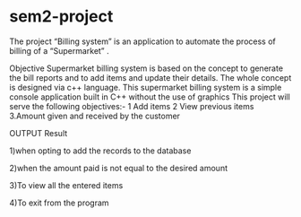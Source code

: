 # sem2-project


The project “Billing system” is an application to automate the process of  billing of a “Supermarket” . 


Objective 
Supermarket billing system is based on the concept to generate the bill reports and to add items and update their details. The whole concept is designed via c++ language. This supermarket billing system is a simple console application built in C++ without the use of graphics
This project will serve the following objectives:- 
1 Add items
 2 View previous items
3.Amount given  and received by the customer

OUTPUT Result

 







1)when opting to add the records to the database
 
2)when the amount paid is not equal to the desired amount
 
3)To view all the entered items
 
4)To exit from the program
 

